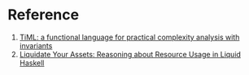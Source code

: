 # Reference

1. [TiML: a functional language for practical complexity analysis with invariants](https://dl.acm.org/doi/10.1145/3133903)
1. [Liquidate Your Assets: Reasoning about Resource Usage in Liquid Haskell](http://www.cs.nott.ac.uk/~pszgmh/liquidate.pdf)

